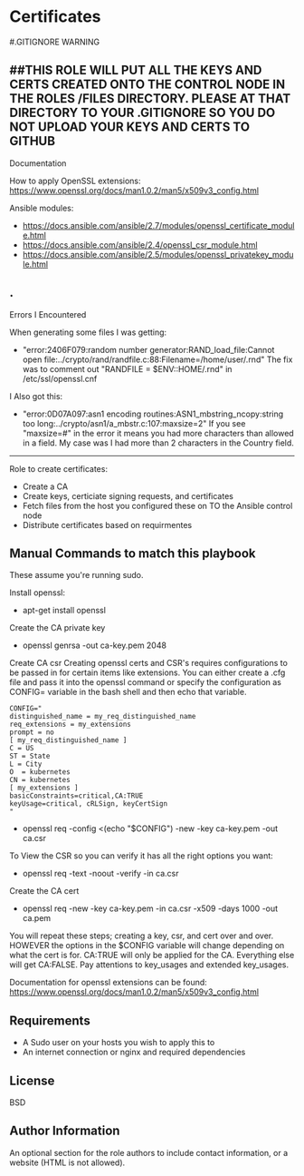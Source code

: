 Certificates
=========
#.GITIGNORE WARNING

##THIS ROLE WILL PUT ALL THE KEYS AND CERTS CREATED ONTO THE CONTROL NODE IN THE ROLES /FILES DIRECTORY. PLEASE AT THAT DIRECTORY TO YOUR .GITIGNORE SO YOU DO NOT UPLOAD YOUR KEYS AND CERTS TO GITHUB
-------------
Documentation

How to apply OpenSSL extensions:
https://www.openssl.org/docs/man1.0.2/man5/x509v3_config.html

Ansible modules:
- https://docs.ansible.com/ansible/2.7/modules/openssl_certificate_module.html
- https://docs.ansible.com/ansible/2.4/openssl_csr_module.html
- https://docs.ansible.com/ansible/2.5/modules/openssl_privatekey_module.html

.
-------------
Errors I Encountered

When generating some files I was getting:
- "error:2406F079:random number generator:RAND_load_file:Cannot open file:../crypto/rand/randfile.c:88:Filename=/home/user/.rnd"
The fix was to comment out "RANDFILE = $ENV::HOME/.rnd" in /etc/ssl/openssl.cnf

I Also got this:
- "error:0D07A097:asn1 encoding routines:ASN1_mbstring_ncopy:string too long:../crypto/asn1/a_mbstr.c:107:maxsize=2"
If you see "maxsize=#" in the error it means you had more characters than allowed in a field. My case was I had more than 2 characters in the Country field. 
--------------
Role to create certificates:

- Create a CA
- Create keys, certiciate signing requests, and certificates
- Fetch files from the host you configured these on TO the Ansible control node
- Distribute certificates based on requirmentes

Manual Commands to match this playbook
-------------
These assume you're running sudo. 

Install openssl:
- apt-get install openssl

Create the CA private key
- openssl genrsa -out ca-key.pem 2048

Create CA csr
Creating openssl certs and CSR's requires configurations to be passed in for certain items like extensions. You can either create a .cfg file and pass it into the openssl command or specify the configuration as CONFIG= variable in the bash shell and then echo that variable. 
```
CONFIG="
distinguished_name = my_req_distinguished_name
req_extensions = my_extensions
prompt = no
[ my_req_distinguished_name ]
C = US
ST = State
L = City
O  = kubernetes
CN = kubernetes
[ my_extensions ]
basicConstraints=critical,CA:TRUE
keyUsage=critical, cRLSign, keyCertSign
"
```
- openssl req -config <(echo "$CONFIG") -new -key ca-key.pem -out ca.csr 

To View the CSR so you can verify it has all the right options you want:
- openssl req -text -noout -verify -in ca.csr

Create the CA cert
- openssl req -new -key ca-key.pem -in ca.csr -x509 -days 1000 -out ca.pem

You will repeat these steps; creating a key, csr, and cert over and over. HOWEVER the options in the $CONFIG variable will change depending on what the cert is for. CA:TRUE will only be applied for the CA. Everything else will get CA:FALSE. Pay attentions to key_usages and extended key_usages. 

Documentation for openssl extensions can be found:
https://www.openssl.org/docs/man1.0.2/man5/x509v3_config.html




Requirements
------------

- A Sudo user on your hosts you wish to apply this to
- An internet connection or nginx and required dependencies


License
-------

BSD

Author Information
------------------

An optional section for the role authors to include contact information, or a website (HTML is not allowed).
